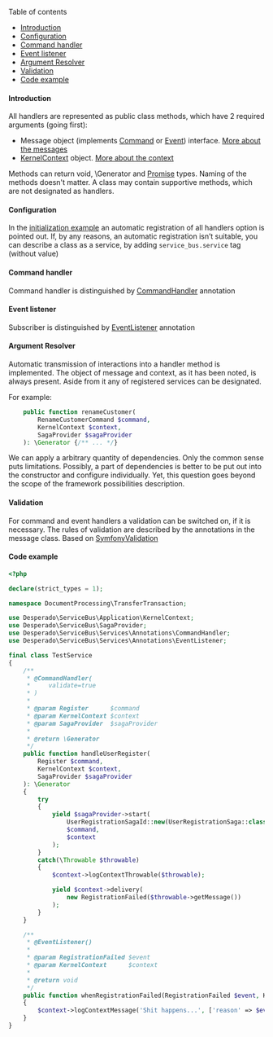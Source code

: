Table of contents
* [Introduction](https://github.com/mmasiukevich/service-bus/blob/master/doc/en_message_handlers.md#introduction)
* [Configuration](https://github.com/mmasiukevich/service-bus/blob/master/doc/en_message_handlers.md#configuration)
* [Command handler](https://github.com/mmasiukevich/service-bus/blob/master/doc/en_message_handlers.md#command-handler)
* [Event listener](https://github.com/mmasiukevich/service-bus/blob/master/doc/en_message_handlers.md#event-listener)
* [Argument Resolver](https://github.com/mmasiukevich/service-bus/blob/master/doc/message_handlers.md#argument-resolver)
* [Validation](https://github.com/mmasiukevich/service-bus/blob/master/doc/en_message_handlers.md#validation)
* [Code example](https://github.com/mmasiukevich/service-bus/blob/master/doc/en_message_handlers.md#code-example)

#### Introduction
All handlers are represented as public class methods, which have 2 required arguments (going first):
* Message object (implements [Command](https://github.com/mmasiukevich/service-bus/blob/master/src/Common/Contract/Messages/Command.php) or [Event](https://github.com/mmasiukevich/service-bus/blob/master/src/Common/Contract/Messages/Event.php)) interface. [More about the messages](https://github.com/mmasiukevich/service-bus/blob/master/doc/en_messages.md)
* [KernelContext](https://github.com/mmasiukevich/service-bus/blob/master/src/Application/KernelContext.php) object. [More about the context](https://github.com/mmasiukevich/service-bus/blob/master/doc/en_context.md)

Methods can return void, \Generator and [Promise](https://github.com/amphp/amp/blob/master/lib/Promise.php) types.
Naming of the methods doesn't matter. A class may contain supportive methods, which are not designated as handlers.

#### Configuration
In the [initialization example](https://github.com/mmasiukevich/service-bus/blob/master/doc/en_initialization.md) an automatic registration of all handlers option is pointed out. If, by any reasons, an automatic registration isn’t suitable, you can describe a class as a service, by adding ```service_bus.service``` tag (without value)

#### Command handler
Command handler is distinguished by [CommandHandler](https://github.com/mmasiukevich/service-bus/blob/master/src/Services/Annotations/CommandHandler.php) annotation

#### Event listener
Subscriber is distinguished by [EventListener](https://github.com/mmasiukevich/service-bus/blob/master/src/Services/Annotations/EventListener.php) annotation

#### Argument Resolver
Automatic transmission of interactions into a handler method is implemented. The object of message and context, as it has been noted, is always present. Aside from it any of registered services can be designated.

For example:
```php
    public function renameCustomer(
        RenameCustomerCommand $command,
        KernelContext $context,
        SagaProvider $sagaProvider
    ): \Generator {/** ... */}
```
We can apply a arbitrary quantity of dependencies. Only the common sense puts limitations. Possibly, a part of dependencies is better to be put out into the constructor and configure individually. Yet, this question goes beyond the scope of the framework possibilities description.

#### Validation
For command and event handlers a validation can be switched on, if it is necessary. The rules of validation are described by the annotations in the message class. Based on [SymfonyValidation](https://symfony.com/doc/current/validation.html)

#### Code example
```php
<?php

declare(strict_types = 1);

namespace DocumentProcessing\TransferTransaction;

use Desperado\ServiceBus\Application\KernelContext;
use Desperado\ServiceBus\SagaProvider;
use Desperado\ServiceBus\Services\Annotations\CommandHandler;
use Desperado\ServiceBus\Services\Annotations\EventListener;

final class TestService
{
    /**
     * @CommandHandler(
     *     validate=true
     * )
     *
     * @param Register      $command
     * @param KernelContext $context
     * @param SagaProvider  $sagaProvider
     *
     * @return \Generator
     */
    public function handleUserRegister(
        Register $command,
        KernelContext $context,
        SagaProvider $sagaProvider
    ): \Generator
    {
        try
        {
            yield $sagaProvider->start(
                UserRegistrationSagaId::new(UserRegistrationSaga::class),
                $command,
                $context
            );
        }
        catch(\Throwable $throwable)
        {
            $context->logContextThrowable($throwable);

            yield $context->delivery(
                new RegistrationFailed($throwable->getMessage())
            );
        }
    }

    /**
     * @EventListener()
     *
     * @param RegistrationFailed $event
     * @param KernelContext      $context
     *
     * @return void
     */
    public function whenRegistrationFailed(RegistrationFailed $event, KernelContext $context): void
    {
        $context->logContextMessage('Shit happens...', ['reason' => $event->message]);
    }
}

```
